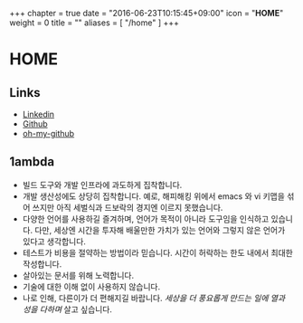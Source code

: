 +++
chapter = true
date = "2016-06-23T10:15:45+09:00"
icon = "<b>HOME</b>"
weight = 0
title = ""
aliases = [
    "/home"
]
+++

# HOME

## Links

* [Linkedin](https://linkedin.com/in/1ambda)
* [Github](https://github.com/1ambda)
* [oh-my-github](https://1ambda.github.io/oh-my-github)

## 1ambda

- 빌드 도구와 개발 인프라에 과도하게 집착합니다.
- 개발 생산성에도 상당히 집착합니다. 예로, 해피해킹 위에서 emacs 와 vi 키맵을 섞어 쓰지만 아직 세벌식과 드보락의 경지엔 이르지 못했습니다.
- 다양한 언어를 사용하길 즐겨하며, 언어가 목적이 아니라 도구임을 인식하고 있습니다. 다만, 세상엔 시간을 투자해 배울만한 가치가 있는 언어와 그렇지 않은 언어가 있다고 생각합니다. 
- 테스트가 비용을 절약하는 방법이라 믿습니다. 시간이 허락하는 한도 내에서 최대한 작성합니다.
- 살아있는 문서를 위해 노력합니다.
- 기술에 대한 이해 없이 사용하지 않습니다.
- 나로 인해, 다른이가 더 편해지길 바랍니다. *세상을 더 풍요롭게 만드는 일에 열과 성을 다하며* 살고 싶습니다. 



